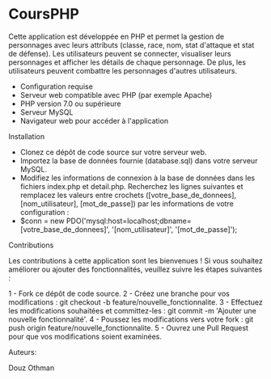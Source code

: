 # CoursPHP

Cette application est développée en PHP et permet la gestion de personnages avec leurs attributs (classe, race, nom, stat d'attaque et stat de défense). Les utilisateurs peuvent se connecter, visualiser leurs personnages et afficher les détails de chaque personnage. De plus, les utilisateurs peuvent combattre les personnages d'autres utilisateurs.

- Configuration requise
- Serveur web compatible avec PHP (par exemple Apache)
- PHP version 7.0 ou supérieure
- Serveur MySQL
- Navigateur web pour accéder à l'application

Installation

- Clonez ce dépôt de code source sur votre serveur web.
- Importez la base de données fournie (database.sql) dans votre serveur MySQL.
- Modifiez les informations de connexion à la base de données dans les fichiers index.php et detail.php. Recherchez les lignes suivantes et remplacez les valeurs entre crochets ([votre_base_de_donnees], [nom_utilisateur], [mot_de_passe]) par les informations de votre configuration :
- $conn = new PDO('mysql:host=localhost;dbname=[votre_base_de_donnees]', '[nom_utilisateur]', '[mot_de_passe]');

Contributions

Les contributions à cette application sont les bienvenues ! Si vous souhaitez améliorer ou ajouter des fonctionnalités, veuillez suivre les étapes suivantes :
 
1 - Fork ce dépôt de code source.
2 - Créez une branche pour vos modifications : git checkout -b feature/nouvelle_fonctionnalite.
3 - Effectuez les modifications souhaitées et committez-les : git commit -m 'Ajouter une nouvelle fonctionnalité'.
4 - Poussez les modifications vers votre fork : git push origin feature/nouvelle_fonctionnalite.
5 - Ouvrez une Pull Request pour que vos modifications soient examinées.

Auteurs:

Douz Othman
